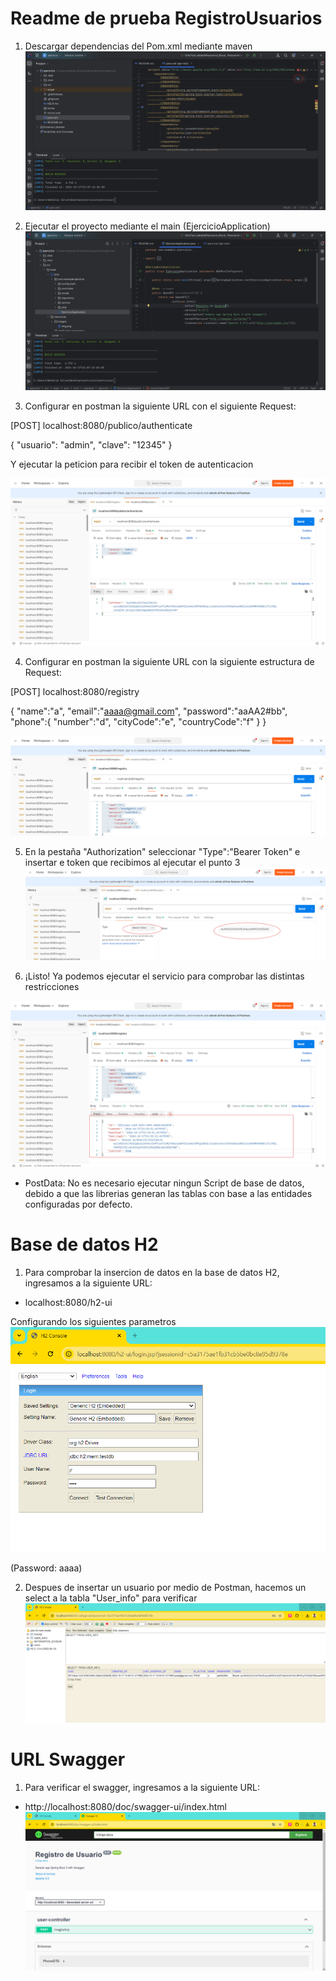 # Readme de prueba RegistroUsuarios

1. Descargar dependencias del Pom.xml mediante maven
![img.png](src/main/resources/images/img.png)


2. Ejecutar el proyecto mediante el main (EjercicioApplication)
![img.png](src/main/resources/images/img2.png)

3. Configurar en postman la siguiente URL con el siguiente Request:

[POST] localhost:8080/publico/authenticate

{
"usuario": "admin",
"clave": "12345"
}

Y ejecutar la peticion para recibir el token de autenticacion

![img.png](src/main/resources/images/img3.png)

4. Configurar en postman la siguiente URL con la siguiente estructura de Request:

[POST] localhost:8080/registry

{
"name":"a",
"email":"aaaa@gmail.com",
"password":"aaAA2#bb",
"phone":{
"number":"d",
"cityCode":"e",
"countryCode":"f"
}
}

![img.png](src/main/resources/images/img4.png)

5. En la pestaña "Authorization" seleccionar "Type":"Bearer Token" e insertar e token que recibimos al ejecutar el punto 3
![img.png](src/main/resources/images/img5.png)

6. ¡Listo! Ya podemos ejecutar el servicio para comprobar las distintas restricciones

![img.png](src/main/resources/images/img6.png)

- PostData: No es necesario ejecutar ningun Script de base de datos, debido a que las librerias generan las tablas con base a las entidades configuradas por defecto. 

# Base de datos H2

1. Para comprobar la insercion de datos en la base de datos H2, ingresamos a la siguiente URL:
 -  localhost:8080/h2-ui

Configurando los siguientes parametros 
![img.png](src/main/resources/images/img7.png)

(Password: aaaa)

2. Despues de insertar un usuario por medio de Postman, hacemos un select a la tabla "User_info" para verificar
![img.png](src/main/resources/images/img8.png)

# URL Swagger

1. Para verificar el swagger, ingresamos a la siguiente URL:
- http://localhost:8080/doc/swagger-ui/index.html
![img.png](src/main/resources/images/img9.png)

